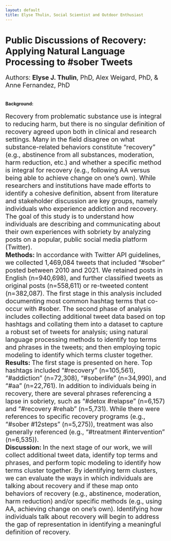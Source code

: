 ```yaml
---
layout: default
title: Elyse Thulin, Social Scientist and Outdoor Enthusiast
---
```


<div class="blurb">      
	<h1> Public Discussions of Recovery: Applying Natural Language Processing to #sober Tweets </h1>
	<p style="font-size: 140%;">Authors: <b> Elyse J. Thulin</b>, PhD, Alex Weigard, PhD, & Anne Fernandez, PhD </p>


<br> <b> Background: </b>
<p style="font-size: 140%;"> Recovery from problematic substance use is integral to reducing harm, but there is no singular definition of recovery agreed upon both in clinical and research settings. Many in the field disagree on what substance-related behaviors constitute “recovery” (e.g., abstinence from all substances, moderation, harm reduction, etc.) and whether a specific method is integral for recovery (e.g., following AA versus being able to achieve change on one’s own). While researchers and institutions have made efforts to identify a cohesive definition, absent from literature and stakeholder discussion are key groups, namely individuals who experience addiction and recovery. The goal of this study is to understand how individuals are describing and communicating about their own experiences with  sobriety by analyzing posts on a popular, public social media platform (Twitter).
<br> <b> Methods: </b> In accordance with Twitter API guidelines, we collected 1,469,084 tweets that included “#sober” posted between 2010 and 2021. We retained posts in English (n=940,698), and further classified tweets as original posts (n=558,611) or re-tweeted content (n=382,087). The first stage in this analysis included documenting most common hashtag terms that co-occur with #sober. The second phase of analysis includes collecting additional tweet data based on top hashtags and collating them into a dataset to capture a robust set of tweets for analysis; using natural language processing methods to identify top terms and phrases in the tweets; and then employing topic modeling to identify which terms cluster together. 
<br> <b> Results: </b> The first stage is presented on here. Top hashtags included “#recovery” (n=105,561), “#addiction” (n=72,308), “#soberlife” (n=34,990), and “#aa” (n=22,761). In addition to individuals being in recovery, there are several phrases referencing a lapse in sobriety, such as “#detox #relapse” (n=6,157) and “#recovery #rehab” (n=5,731). While there were references to specific recovery programs (e.g., “#sober #12steps” (n=5,275)), treatment was also generally referenced (e.g., “#treatment #intervention” (n=6,535)). 
 <br> <b> Discussion: </b> In the next stage of our work, we will collect additional tweet data, identify top terms and phrases, and perform topic modeling to identify how terms cluster together. By identifying term clusters, we can evaluate the ways in which individuals are talking about recovery and if these map onto behaviors of recovery (e.g., abstinence, moderation, harm reduction) and/or specific methods (e.g., using AA, achieving change on one’s own). Identifying how individuals talk about recovery will begin to address the gap of representation in identifying a meaningful definition of recovery.</p>

